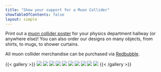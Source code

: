 ```yaml
---
title: "Show your support for a Muon Collider"
showTableOfContents: false
layout: simple
---
```


Print out a [muon collider poster](https://drive.google.com/file/d/1luxc2P_MLTvUHs6BN1eAIqwWOtGeyOT0/view) for your physics department hallway (or anywhere else)! You can also order our designs on many objects, from shirts, to mugs, to shower curtains.

All muon collider merchandise can be purchased via [Redbubble](https://www.redbubble.com/people/muon-collider/explore?asc=u&page=1&sortOrder=recent).

{{< gallery >}}
	<img src="01.jpg" class="grid-w25" />
	<img src="02.png" class="grid-w25" />
	<img src="03.jpg" class="grid-w25" />
	<img src="04.jpg" class="grid-w25" />
	<img src="05.jpg" class="grid-w25" />
	<img src="06.jpg" class="grid-w25" />
	<img src="07.png" class="grid-w25" />
	<img src="08.png" class="grid-w25" />
	<img src="09.png" class="grid-w25" />
	<img src="10.png" class="grid-w25" />
{{< /gallery >}}

